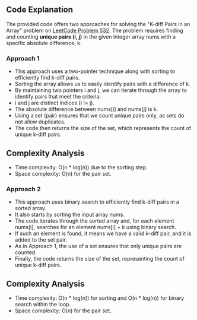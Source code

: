 ## Code Explanation

The provided code offers two approaches for solving the "K-diff Pairs in an Array" problem on [LeetCode Problem 532](https://leetcode.com/problems/k-diff-pairs-in-an-array/). The problem requires finding and counting **unique pairs (i, j)** in the given integer array nums with a specific absolute difference, k.

### Approach 1

- This approach uses a two-pointer technique along with sorting to efficiently find k-diff pairs.
- Sorting the array allows us to easily identify pairs with a difference of k.
- By maintaining two pointers i and j, we can iterate through the array to identify pairs that meet the criteria:
- i and j are distinct indices (i != j).
- The absolute difference between nums[i] and nums[j] is k.
- Using a set (pair) ensures that we count unique pairs only, as sets do not allow duplicates.
- The code then returns the size of the set, which represents the count of unique k-diff pairs.

## Complexity Analysis

- Time complexity: O(n * log(n)) due to the sorting step.
- Space complexity: O(n) for the pair set.

### Approach 2

- This approach uses binary search to efficiently find k-diff pairs in a sorted array.
- It also starts by sorting the input array nums.
- The code iterates through the sorted array and, for each element nums[i], searches for an element nums[i] + k using binary search.
- If such an element is found, it means we have a valid k-diff pair, and it is added to the set pair.
- As in Approach 1, the use of a set ensures that only unique pairs are counted.
- Finally, the code returns the size of the set, representing the count of unique k-diff pairs.

## Complexity Analysis

- Time complexity: O(n * log(n)) for sorting and O(n * log(n)) for binary search within the loop.
- Space complexity: O(n) for the pair set.
